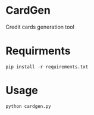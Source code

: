 # CardGen
 Credit cards generation tool
# Requirments
 ```console
 pip install -r requirements.txt
 ```
# Usage
 ```console
 python cardgen.py
 ```
